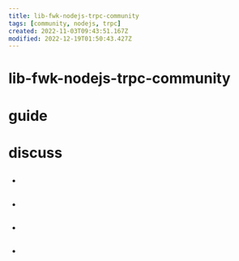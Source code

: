 ```yaml
---
title: lib-fwk-nodejs-trpc-community
tags: [community, nodejs, trpc]
created: 2022-11-03T09:43:51.167Z
modified: 2022-12-19T01:50:43.427Z
---
```


# lib-fwk-nodejs-trpc-community

# guide

# discuss
- ## 

- ## 

- ## 

- ## 
